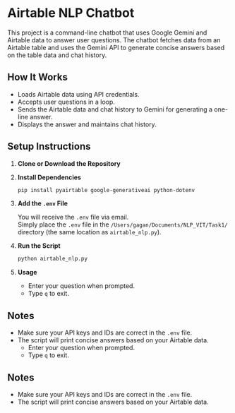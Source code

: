 # Airtable NLP Chatbot

This project is a command-line chatbot that uses Google Gemini and Airtable data to answer user questions. The chatbot fetches data from an Airtable table and uses the Gemini API to generate concise answers based on the table data and chat history.

## How It Works

- Loads Airtable data using API credentials.
- Accepts user questions in a loop.
- Sends the Airtable data and chat history to Gemini for generating a one-line answer.
- Displays the answer and maintains chat history.

## Setup Instructions

1. **Clone or Download the Repository**

2. **Install Dependencies**

   ```bash
   pip install pyairtable google-generativeai python-dotenv
   ```

3. **Add the `.env` File**

   You will receive the `.env` file via email.  
   Simply place the `.env` file in the `/Users/gagan/Documents/NLP_VIT/Task1/` directory (the same location as `airtable_nlp.py`).

4. **Run the Script**

   ```bash
   python airtable_nlp.py
   ```

5. **Usage**

   - Enter your question when prompted.
   - Type `q` to exit.

## Notes

- Make sure your API keys and IDs are correct in the `.env` file.
- The script will print concise answers based on your Airtable data.
   - Enter your question when prompted.
   - Type `q` to exit.

## Notes

- Make sure your API keys and IDs are correct in the `.env` file.
- The script will print concise answers based on your Airtable data.

